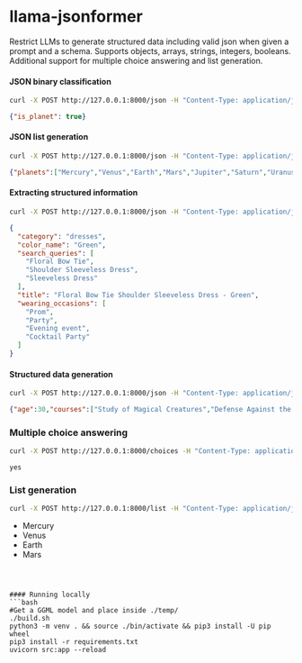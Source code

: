 # llama-jsonformer
Restrict LLMs to generate structured data including valid json when given a prompt and a schema. Supports objects, arrays, strings, integers, booleans. Additional support for multiple choice answering and list generation.



#### JSON binary classification
```bash
curl -X POST http://127.0.0.1:8000/json -H "Content-Type: application/json"  -d '{"schema": '"$(cat samples/is_planet.json)"', "prompt": "Information about Mercury "}'
```
```json
{"is_planet": true}
```



#### JSON list generation
```bash
curl -X POST http://127.0.0.1:8000/json -H "Content-Type: application/json"  -d '{"schema": '"$(cat samples/planets.json)"', "prompt": "Planets of the solar system are "}'
```
```json
{"planets":["Mercury","Venus","Earth","Mars","Jupiter","Saturn","Uranus","Neptune"]}
```



#### Extracting structured information
```bash
curl -X POST http://127.0.0.1:8000/json -H "Content-Type: application/json"  -d '{"schema": '"$(cat samples/product.json)"', "order": ["product_title", "category", "color_name", "garmant_pattern", "wearing_occasions"], "prompt": "Product described as \"Floral Bow Tie Shoulder Sleeveless Dress - Green\"\nAdditional information follows: "}'
```
```json
{
  "category": "dresses",
  "color_name": "Green",
  "search_queries": [
    "Floral Bow Tie",
    "Shoulder Sleeveless Dress",
    "Sleeveless Dress"
  ],
  "title": "Floral Bow Tie Shoulder Sleeveless Dress - Green",
  "wearing_occasions": [
    "Prom",
    "Party",
    "Evening event",
    "Cocktail Party"
  ]
}
```



#### Structured data generation
```bash
curl -X POST http://127.0.0.1:8000/json -H "Content-Type: application/json"  -d '{"schema": '"$(cat samples/student.json)"', "order": ["is_student", "name", "age"], "prompt": "Hermione Granger "}'
```
```json
{"age":30,"courses":["Study of Magical Creatures","Defense Against the Dark Arts","Transfiguration"],"is_student":true,"name":"Hermione Granger"}
```



### Multiple choice answering
```bash
curl -X POST http://127.0.0.1:8000/choices -H "Content-Type: application/json" -d '{"prompt": "Q: Is Sun a celestial body?\nA: ", "choices": ["yes", "no"]}'
```
```
yes
```



### List generation
```bash
curl -X POST http://127.0.0.1:8000/list -H "Content-Type: application/json" -d '{"prompt": "Following are the planets of the solar system:\n", "n_items": 4, "charset": "A-z"}'
```
- Mercury
- Venus
- Earth
- Mars
```



#### Running locally
```bash
#Get a GGML model and place inside ./temp/
./build.sh
python3 -m venv . && source ./bin/activate && pip3 install -U pip wheel
pip3 install -r requirements.txt
uvicorn src:app --reload
```
